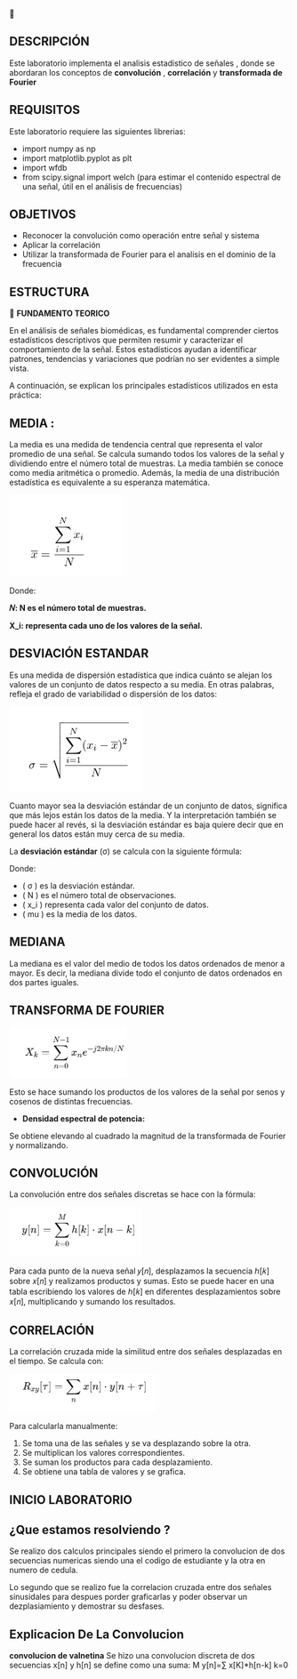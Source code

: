 📌
## DESCRIPCIÓN

Este laboratorio implementa el analisis estadistico de señales , donde se abordaran los conceptos de **convolución** , **correlación** y **transformada de Fourier** 

## REQUISITOS

Este laboratorio requiere las siguientes librerias:

- import numpy as np
- import matplotlib.pyplot as plt
- import wfdb
- from scipy.signal import welch (para estimar el contenido espectral de una señal, útil en el análisis de frecuencias)

## OBJETIVOS

- Reconocer la convolución como operación entre señal y sistema
- Aplicar la correlación
- Utilizar la transformada de Fourier para el analisis en el dominio de la frecuencia

## ESTRUCTURA 

 🔬 **FUNDAMENTO TEORICO**

 En el análisis de señales biomédicas, es fundamental comprender ciertos estadísticos descriptivos que permiten resumir y caracterizar el comportamiento de la señal. Estos estadísticos ayudan a identificar patrones, tendencias y variaciones que podrían no ser evidentes a simple vista. 

A continuación, se explican los principales estadísticos utilizados en esta práctica:

## MEDIA :  
La media es una medida de tendencia central que representa el valor promedio de una señal. Se calcula sumando todos los valores de la señal y dividiendo entre el número total de muestras. La media también se conoce como media aritmética o promedio. Además, la media de una distribución estadística es equivalente a su esperanza matemática.

  ![](https://github.com/Nupan07/procesamiento/blob/main/MEDIA.png)

  Donde:

**𝑁: N es el número total de muestras.**

**X_i: representa cada uno de los valores de la señal.**

## DESVIACIÓN ESTANDAR 

Es una medida de dispersión estadística que indica cuánto se alejan los valores de un conjunto de datos respecto a su media. En otras palabras, refleja el grado de variabilidad o dispersión de los datos: 

  ![](https://github.com/Nupan07/procesamiento/blob/main/Desviaci%C3%B3n.png)

Cuanto mayor sea la desviación estándar de un conjunto de datos, significa que más lejos están los datos de la media. Y la interpretación también se puede hacer al revés, si la desviación estándar es baja quiere decir que en general los datos están muy cerca de su media.

La **desviación estándar** (σ) se calcula con la siguiente fórmula:

Donde:
- \( σ ) es la desviación estándar.
- \( N ) es el número total de observaciones.
- \( x_i ) representa cada valor del conjunto de datos.
- \( mu ) es la media de los datos.

## MEDIANA 

La mediana es el valor del medio de todos los datos ordenados de menor a mayor. Es decir, la mediana divide todo el conjunto de datos ordenados en dos partes iguales.

## TRANSFORMA DE FOURIER

![](https://github.com/Nupan07/Laboratorio2/blob/main/Transformada%20fourier.png)


Esto se hace sumando los productos de los valores de la señal por senos y cosenos de distintas frecuencias.

- **Densidad espectral de potencia:**

Se obtiene elevando al cuadrado la magnitud de la transformada de Fourier y normalizando.

## CONVOLUCIÓN 

La convolución entre dos señales discretas se hace con la fórmula:

![](https://github.com/Nupan07/Laboratorio2/blob/main/Convolucion.png)


Para cada punto de la nueva señal 𝑦[𝑛], desplazamos la secuencia ℎ[𝑘] sobre 𝑥[𝑛] y realizamos productos y sumas. Esto se puede hacer en una tabla escribiendo los valores de ℎ[𝑘]
en diferentes desplazamientos sobre 𝑥[𝑛], multiplicando y sumando los resultados.

## CORRELACIÓN 

La correlación cruzada mide la similitud entre dos señales desplazadas en el tiempo. Se calcula con:

![](https://github.com/Nupan07/Laboratorio2/blob/main/Correlaci%C3%B3n.png)

Para calcularla manualmente:

1. Se toma una de las señales y se va desplazando sobre la otra.
2. Se multiplican los valores correspondientes.
3. Se suman los productos para cada desplazamiento.
4. Se obtiene una tabla de valores y se grafica.








 

## INICIO LABORATORIO

## ¿Que estamos resolviendo ?
Se realizo dos calculos principales siendo el primero la convolucion de dos secuencias numericas siendo una el codigo de estudiante y la otra en numero de cedula.

Lo segundo que se realizo fue la correlacion cruzada entre dos señales sinusidales para despues porder graficarlas y poder observar un dezplasiamiento y demostrar su desfases.

## Explicacion De La Convolucion 
**convolucion de valnetina**
Se hizo una convolucion discreta de dos secuencias x[n] y h[n] se define como una suma:
     M
y[n]=∑ x[K]*h[n-k]
    k=0
